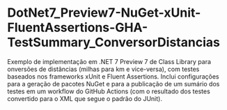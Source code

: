 # DotNet7_Preview7-NuGet-xUnit-FluentAssertions-GHA-TestSummary_ConversorDistancias
Exemplo de implementação em .NET 7 Preview 7 de Class Library para onversões de distâncias (milhas para km e vice-versa), com testes baseados nos frameworks xUnit e Fluent Assertions. Inclui configurações para a geração de pacotes NuGet e para a publicação de um sumário dos testes em um workflow do GitHub Actions (com o resultado dos testes convertido para o XML que segue o padrão do JUnit).
